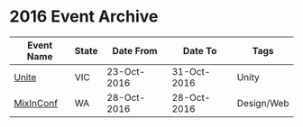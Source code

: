 # 2016 Event Archive

| Event Name | State | Date From | Date To | Tags |
| ---------- | ----- | --------- | ------- | ---- |
| [Unite](https://unite.unity.com/) | VIC | 23-Oct-2016 | 31-Oct-2016 | Unity |
| [MixInConf](http://mixinconf.com/) | WA | 28-Oct-2016 | 28-Oct-2016 | Design/Web |